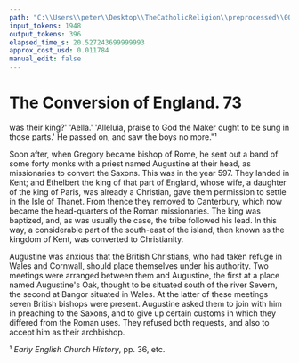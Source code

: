 ```yaml
---
path: "C:\\Users\\peter\\Desktop\\TheCatholicReligion\\preprocessed\\00093.jpg"
input_tokens: 1948
output_tokens: 396
elapsed_time_s: 20.527243699999993
approx_cost_usd: 0.011784
manual_edit: false
---
```

# The Conversion of England. 73

was their king?' 'Aella.' 'Alleluia, praise
to God the Maker ought to be sung in those
parts.' He passed on, and saw the boys no
more."¹

Soon after, when Gregory became bishop
of Rome, he sent out a band of some forty
monks with a priest named Augustine at their
head, as missionaries to convert the Saxons.
This was in the year 597. They landed in
Kent; and Ethelbert the king of that part of
England, whose wife, a daughter of the king
of Paris, was already a Christian, gave them
permission to settle in the Isle of Thanet.
From thence they removed to Canterbury,
which now became the head-quarters of the
Roman missionaries. The king was baptized,
and, as was usually the case, the tribe followed
his lead. In this way, a considerable part of
the south-east of the island, then known as
the kingdom of Kent, was converted to Christianity.

Augustine was anxious that the British
Christians, who had taken refuge in Wales
and Cornwall, should place themselves under
his authority. Two meetings were arranged
between them and Augustine, the first at a
place named Augustine's Oak, thought to be
situated south of the river Severn, the second
at Bangor situated in Wales. At the latter
of these meetings seven British bishops were
present. Augustine asked them to join with
him in preaching to the Saxons, and to give
up certain customs in which they differed from
the Roman uses. They refused both requests,
and also to accept him as their archbishop.

¹ *Early English Church History*, pp. 36, etc.